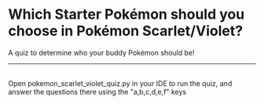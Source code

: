 
Which Starter Pokémon should you choose in Pokémon Scarlet/Violet?
===
A quiz to determine who your buddy Pokémon should be!
___
\
Open pokemon_scarlet_violet_quiz.py in your IDE to run the quiz, and answer the questions there using the "a,b,c,d,e,f" keys
